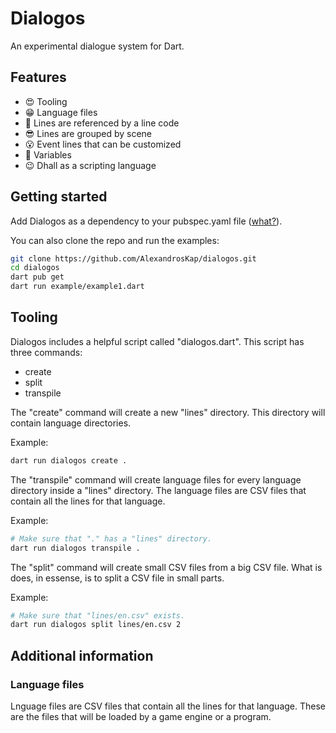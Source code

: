 # Dialogos

An experimental dialogue system for Dart.

## Features

* 😍 Tooling
* 😁 Language files
* 🤔 Lines are referenced by a line code
* 😎 Lines are grouped by scene
* 😮 Event lines that can be customized
* 🥺 Variables
* 😉 Dhall as a scripting language

## Getting started

Add Dialogos as a dependency to your pubspec.yaml file ([what?](https://flutter.io/using-packages/)).

You can also clone the repo and run the examples:

```sh
git clone https://github.com/AlexandrosKap/dialogos.git
cd dialogos
dart pub get
dart run example/example1.dart
```

## Tooling

Dialogos includes a helpful script called "dialogos.dart".
This script has three commands:

* create
* split
* transpile

The "create" command will create
a new "lines" directory.
This directory will contain language directories.

Example:

```sh
dart run dialogos create .
```

The "transpile" command will create
language files for every language directory inside a "lines" directory.
The language files are CSV files that contain all the lines for that language.

Example:

```sh
# Make sure that "." has a "lines" directory.
dart run dialogos transpile .
```

The "split" command will create
small CSV files from a big CSV file.
What is does, in essense, is to split a CSV file in small parts.

Example:

```sh
# Make sure that "lines/en.csv" exists.
dart run dialogos split lines/en.csv 2
```

## Additional information

### Language files

Lnguage files are CSV files that contain all the lines for that language.
These are the files that will be loaded by a game engine or a program.
